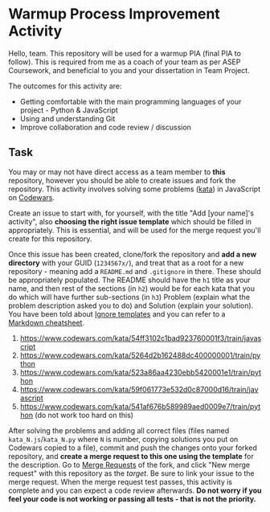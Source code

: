 # Warmup Process Improvement Activity

Hello, team. This repository will be used for a warmup PIA (final PIA to follow). This is required from me as a coach of your team as per ASEP Coursework, and beneficial to you and your dissertation in Team Project.

The outcomes for this activity are:
* Getting comfortable with the main programming languages of your project - Python & JavaScript
* Using and understanding Git
* Improve collaboration and code review / discussion

## Task

You may or may not have direct access as a team member to **this** repository, however you should be able to create issues and fork the repository. This activity involves solving some problems ([kata](https://en.wikipedia.org/wiki/Kata_(programming))) in JavaScript on [Codewars](https://www.codewars.com/).

Create an issue to start with, for yourself, with the title "Add [your name]'s activity", also **choosing the right issue template** which should be filled in appropriately. This is essential, and will be used for the merge request you'll create for this repository.

Once this issue has been created, clone/fork the repository and **add a new directory** with your GUID (`1234567x/`), and treat that as a root for a new repository - meaning add a `README.md` and `.gitignore` in there. These should be appropriately populated. The README should have the `h1` title as your name, and then rest of the sections (in `h2`) would be for each kata that you do which will have further sub-sections (in `h3`) Problem (explain what the problem description asked you to do) and Solution (explain your solution). You have been told about [Ignore templates](https://github.com/github/gitignore) and you can refer to a [Markdown cheatsheet](https://github.com/adam-p/markdown-here/wiki/Markdown-Cheatsheet).

1. https://www.codewars.com/kata/54ff3102c1bad923760001f3/train/javascript
2. https://www.codewars.com/kata/5264d2b162488dc400000001/train/python
3. https://www.codewars.com/kata/523a86aa4230ebb5420001e1/train/python
4. https://www.codewars.com/kata/59f061773e532d0c87000d16/train/javascript
5. https://www.codewars.com/kata/541af676b589989aed0009e7/train/python (do not work too hard on this)


After solving the problems and adding all correct files (files named `kata_N.js`/`kata_N.py` where `N` is number, copying solutions you put on Codewars copied to a file), commit and push the changes onto your forked repository, and **create a merge request to this one using the template** for the description. Go to [Merge Requests](-/merge_requests) of the fork, and click "New merge request" with this repository as the *target*. Be sure to link your issue to the merge request. When the merge request test passes, this activity is complete and you can expect a code review afterwards. **Do not worry if you feel your code is not working or passing all tests - that is not the priority.**
